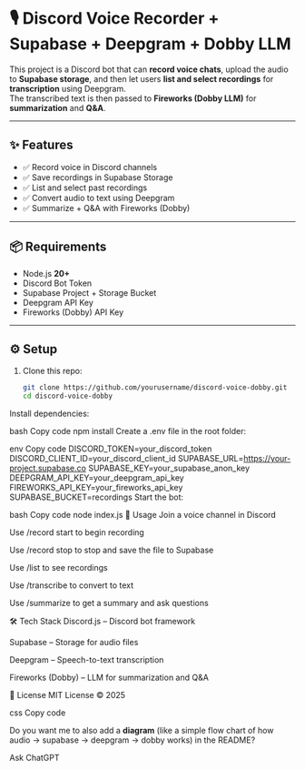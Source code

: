 # 🎙️ Discord Voice Recorder + Supabase + Deepgram + Dobby LLM

This project is a Discord bot that can **record voice chats**, upload the audio to **Supabase storage**, and then let users **list and select recordings** for **transcription** using Deepgram.  
The transcribed text is then passed to **Fireworks (Dobby LLM)** for **summarization** and **Q&A**.

---

## ✨ Features
- ✅ Record voice in Discord channels  
- ✅ Save recordings in Supabase Storage  
- ✅ List and select past recordings  
- ✅ Convert audio to text using Deepgram  
- ✅ Summarize + Q&A with Fireworks (Dobby)  

---

## 📦 Requirements
- Node.js **20+**  
- Discord Bot Token  
- Supabase Project + Storage Bucket  
- Deepgram API Key  
- Fireworks (Dobby) API Key  

---

## ⚙️ Setup

1. Clone this repo:
   ```bash
   git clone https://github.com/yourusername/discord-voice-dobby.git
   cd discord-voice-dobby
Install dependencies:

bash
Copy code
npm install
Create a .env file in the root folder:

env
Copy code
DISCORD_TOKEN=your_discord_token
DISCORD_CLIENT_ID=your_discord_client_id
SUPABASE_URL=https://your-project.supabase.co
SUPABASE_KEY=your_supabase_anon_key
DEEPGRAM_API_KEY=your_deepgram_api_key
FIREWORKS_API_KEY=your_fireworks_api_key
SUPABASE_BUCKET=recordings
Start the bot:

bash
Copy code
node index.js
🚀 Usage
Join a voice channel in Discord

Use /record start to begin recording

Use /record stop to stop and save the file to Supabase

Use /list to see recordings

Use /transcribe <filename> to convert to text

Use /summarize <filename> to get a summary and ask questions

🛠️ Tech Stack
Discord.js – Discord bot framework

Supabase – Storage for audio files

Deepgram – Speech-to-text transcription

Fireworks (Dobby) – LLM for summarization and Q&A

📜 License
MIT License © 2025

css
Copy code

Do you want me to also add a **diagram** (like a simple flow chart of how audio → supabase → deepgram → dobby works) in the README?







Ask ChatGPT

